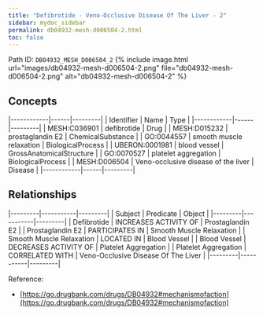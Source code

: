 ```yaml
---
title: "Defibrotide - Veno-Occlusive Disease Of The Liver - 2"
sidebar: mydoc_sidebar
permalink: db04932-mesh-d006504-2.html
toc: false 
---
```



Path ID: `DB04932_MESH_D006504_2`
{% include image.html url="images/db04932-mesh-d006504-2.png" file="db04932-mesh-d006504-2.png" alt="db04932-mesh-d006504-2" %}

## Concepts

|------------|------|---------|
| Identifier | Name | Type    |
|------------|------|---------|
| MESH:C036901 | defibrotide | Drug |
| MESH:D015232 | prostaglandin E2 | ChemicalSubstance |
| GO:0044557 | smooth muscle relaxation | BiologicalProcess |
| UBERON:0001981 | blood vessel | GrossAnatomicalStructure |
| GO:0070527 | platelet aggregation | BiologicalProcess |
| MESH:D006504 | Veno-occlusive disease of the liver | Disease |
|------------|------|---------|

## Relationships

|---------|-----------|---------|
| Subject | Predicate | Object  |
|---------|-----------|---------|
| Defibrotide | INCREASES ACTIVITY OF | Prostaglandin E2 |
| Prostaglandin E2 | PARTICIPATES IN | Smooth Muscle Relaxation |
| Smooth Muscle Relaxation | LOCATED IN | Blood Vessel |
| Blood Vessel | DECREASES ACTIVITY OF | Platelet Aggregation |
| Platelet Aggregation | CORRELATED WITH | Veno-Occlusive Disease Of The Liver |
|---------|-----------|---------|

Reference: 
  - [https://go.drugbank.com/drugs/DB04932#mechanismofaction](https://go.drugbank.com/drugs/DB04932#mechanismofaction)
